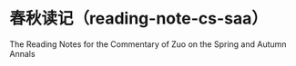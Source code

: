 # 春秋读记（reading-note-cs-saa）
The Reading Notes for the Commentary of Zuo on the Spring and Autumn Annals
